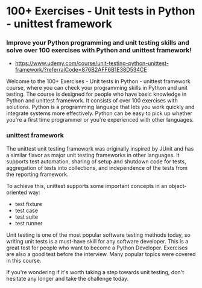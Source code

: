# 100+ Exercises - Unit tests in Python - unittest framework

### Improve your Python programming and unit testing skills and solve over 100 exercises with Python and unittest framework!

* https://www.udemy.com/course/unit-testing-python-unittest-framework/?referralCode=876B2AFF6B1E38D534CE

Welcome to the 100+ Exercises - Unit tests in Python - unittest framework course, where you can check your programming skills in Python and unit testing. The course is designed for people who have basic knowledge in Python and unittest framework. It consists of over 100 exercises with solutions. Python is a programming language that lets you work quickly and integrate systems more effectively. Python can be easy to pick up whether you're a first time programmer or you're experienced with other languages.

### unittest framework

The unittest unit testing framework was originally inspired by JUnit and has a similar flavor as major unit testing frameworks in other languages. It supports test automation, sharing of setup and shutdown code for tests, aggregation of tests into collections, and independence of the tests from the reporting framework.

To achieve this, unittest supports some important concepts in an object-oriented way:

* test fixture
* test case
* test suite
* test runner

Unit testing is one of the most popular software testing methods today, so writing unit tests is a must-have skill for any software developer. This is a great test for people who want to become a Python Developer. Exercises are also a good test before the interview. Many popular topics were covered in this course. 

If you're wondering if it's worth taking a step towards unit testing, don't hesitate any longer and take the challenge today.
